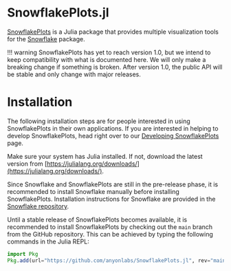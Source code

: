# SnowflakePlots.jl

[SnowflakePlots](https://github.com/anyonlabs/SnowflakePlots.jl) is a Julia package that
provides multiple visualization tools for the
[Snowflake](https://github.com/anyonlabs/Snowflake.jl) package.

!!! warning
	SnowflakePlots has yet to reach version 1.0, but we intend to keep compatibility with
    what is documented here. We will only make a breaking change if something is broken.
    After version 1.0, the public API will be stable and only change with major releases.

# Installation

The following installation steps are for people interested in using SnowflakePlots in their
own applications. If you are interested in helping to develop SnowflakePlots, head right
over to our [Developing SnowflakePlots](./development.md) page.

Make sure your system has Julia installed. If not, download the latest version from
[https://julialang.org/downloads/](https://julialang.org/downloads/).

Since Snowflake and SnowflakePlots are still in the pre-release phase, it is recommended
to install Snowflake manually before installing SnowflakePlots. Installation instructions
for Snowflake are provided in the
[Snowflake repository](https://github.com/anyonlabs/Snowflake.jl).

Until a stable release of SnowflakePlots becomes available, it is recommended to install
SnowflakePlots by checking out the `main` branch from the GitHub repository. This can be
achieved by typing the following commands in the Julia REPL:
```julia
import Pkg
Pkg.add(url="https://github.com/anyonlabs/SnowflakePlots.jl", rev="main")
```
